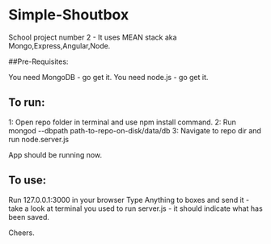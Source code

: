 # Simple-Shoutbox
School project number 2 - It uses MEAN stack aka Mongo,Express,Angular,Node.

##Pre-Requisites:

You need MongoDB - go get it.
You need node.js - go get it.

## To run:

1: Open repo folder in terminal and use npm install command.
2: Run mongod --dbpath path-to-repo-on-disk/data/db
3: Navigate to repo dir and run node.server.js

App should be running now.

## To use:

Run 127.0.0.1:3000 in your browser
Type Anything to boxes and send it - take a look at terminal you used to run server.js - it should indicate what has been saved.


Cheers.
